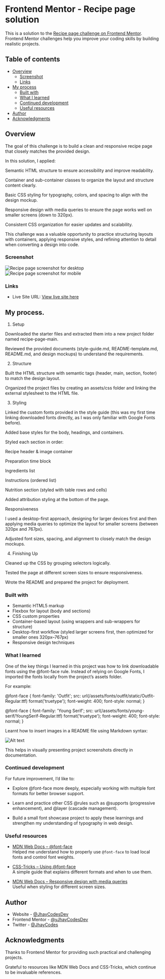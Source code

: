 # Frontend Mentor - Recipe page solution

This is a solution to the [Recipe page challenge on Frontend Mentor](https://www.frontendmentor.io/challenges/recipe-page-KiTsR8QQKm). Frontend Mentor challenges help you improve your coding skills by building realistic projects. 

## Table of contents

- [Overview](#overview)
  - [Screenshot](#screenshot)
  - [Links](#links)
- [My process](#my-process)
  - [Built with](#built-with)
  - [What I learned](#what-i-learned)
  - [Continued development](#continued-development)
  - [Useful resources](#useful-resources)
- [Author](#author)
- [Acknowledgments](#acknowledgments)

## Overview
The goal of this challenge is to build a clean and responsive recipe page that closely matches the provided design.

In this solution, I applied:

Semantic HTML structure to ensure accessibility and improve readability.

Container and sub-container classes to organize the layout and structure content clearly.

Basic CSS styling for typography, colors, and spacing to align with the design mockup.

Responsive design with media queries to ensure the page works well on smaller screens (down to 320px).

Consistent CSS organization for easier updates and scalability.

This challenge was a valuable opportunity to practice structuring layouts with containers, applying responsive styles, and refining attention to detail when converting a design into code.

### Screenshot

![Recipe page screenshot for desktop](./Screenshot%202025-09-02%20at%2017-53-42%20Frontend%20Mentor%20Recipe%20page.png)
![Recipe page screenshot for mobile](./Screenshot%202025-09-02%20at%2017-54-06%20Frontend%20Mentor%20Recipe%20page.png)

### Links
- Live Site URL: [View live site here](https://JhayCodesDev.github.io/Recipe-Page-Main/)

## My process.
1. Setup

Downloaded the starter files and extracted them into a new project folder named recipe-page-main.

Reviewed the provided documents (style-guide.md, README-template.md, README.md, and design mockups) to understand the requirements.

2. Structure

Built the HTML structure with semantic tags (header, main, section, footer) to match the design layout.

Organized the project files by creating an assets/css folder and linking the external stylesheet to the HTML file.

3. Styling

Linked the custom fonts provided in the style guide (this was my first time linking downloaded fonts directly, as I was only familiar with Google Fonts before).

Added base styles for the body, headings, and containers.

Styled each section in order:

Recipe header & image container

Preparation time block

Ingredients list

Instructions (ordered list)

Nutrition section (styled with table rows and cells)

Added attribution styling at the bottom of the page.

Responsiveness

I used a desktop-first approach, designing for larger devices first and then applying media queries to optimize the layout for smaller screens (between 320px and 767px).

Adjusted font sizes, spacing, and alignment to closely match the design mockups.

4. Finishing Up

Cleaned up the CSS by grouping selectors logically.

Tested the page at different screen sizes to ensure responsiveness.

Wrote the README and prepared the project for deployment.

### Built with

- Semantic HTML5 markup
- Flexbox for layout (body and sections) 
- CSS custom properties  
- Container-based layout (using wrappers and sub-wrappers for structure)  
- Desktop-first workflow (styled larger screens first, then optimized for smaller ones 320px–767px)  
- Responsive design techniques 


### What I learned

One of the key things I learned in this project was how to link downloadable fonts using the @font-face rule.
Instead of relying on Google Fonts, I imported the fonts locally from the project’s assets folder.

For example:

@font-face {
  font-family: 'Outfit';
  src: url(/assets/fonts/outfit/static/Outfit-Regular.ttf) format('truetype');
  font-weight: 400;
  font-style: normal;
}

@font-face {
  font-family: 'Young Serif';
  src: url(/assets/fonts/young-serif/YoungSerif-Regular.ttf) format('truetype');
  font-weight: 400;
  font-style: normal;
}

Learnt how to insert images in a README file using Markdown syntax:

![Alt text](./path-to-image.png)

This helps in visually presenting project screenshots directly in documentation.


### Continued development

For future improvement, I’d like to:

- Explore @font-face more deeply, especially working with multiple font formats for better browser support.

- Learn and practice other CSS @rules such as  @supports (progressive enhancement), and @layer (cascade management).

- Build a small font showcase project to apply these learnings and strengthen my understanding of typography in web design.


### Useful resources
- [MDN Web Docs – @font-face](https://developer.mozilla.org/en-US/docs/Web/CSS/@font-face)  
  Helped me understand how to properly use `@font-face` to load local fonts and control font weights.  

- [CSS-Tricks – Using @font-face](https://css-tricks.com/snippets/css/using-font-face/)  
  A simple guide that explains different formats and when to use them.  

- [MDN Web Docs – Responsive design with media queries](https://developer.mozilla.org/en-US/docs/Learn/CSS/CSS_layout/Media_queries)  
  Useful when styling for different screen sizes.  


## Author

- Website - [@JhayCodesDev](https://github.com/JhayCodesDev)
- Frontend Mentor - [@yJhayCodesDev](https://www.frontendmentor.io/profile/JhayCodesDev)
- Twitter - [@JhayCodes](https://www.twitter.com/JhayCodes)

## Acknowledgments
Thanks to Frontend Mentor for providing such practical and challenging projects.

Grateful to resources like MDN Web Docs and CSS-Tricks, which continue to be invaluable references.
